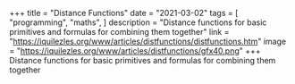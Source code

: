 +++
title = "Distance Functions"
date = "2021-03-02"
tags = [
    "programming",
    "maths",
]
description = "Distance functions for basic primitives and formulas for combining them together"
link = "https://iquilezles.org/www/articles/distfunctions/distfunctions.htm"
image = "https://iquilezles.org/www/articles/distfunctions/gfx40.png"
+++
Distance functions for basic primitives and formulas for combining them together
